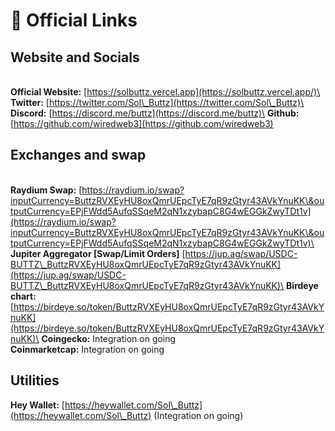# 🔗 Official Links

## Website and Socials

\
**Official Website:** [https://solbuttz.vercel.app](https://solbuttz.vercel.app/)\
**Twitter:** [https://twitter.com/Sol\_Buttz](https://twitter.com/Sol\_Buttz)\
**Discord:** [https://discord.me/buttz](https://discord.me/buttz)\
**Github:** [https://github.com/wiredweb3](https://github.com/wiredweb3)

## Exchanges and swap

\
**Raydium Swap:** [https://raydium.io/swap?inputCurrency=ButtzRVXEyHU8oxQmrUEpcTyE7qR9zGtyr43AVkYnuKK\&outputCurrency=EPjFWdd5AufqSSqeM2qN1xzybapC8G4wEGGkZwyTDt1v](https://raydium.io/swap?inputCurrency=ButtzRVXEyHU8oxQmrUEpcTyE7qR9zGtyr43AVkYnuKK\&outputCurrency=EPjFWdd5AufqSSqeM2qN1xzybapC8G4wEGGkZwyTDt1v)\
**Jupiter Aggregator \[Swap/Limit Orders]** [https://jup.ag/swap/USDC-BUTTZ\_ButtzRVXEyHU8oxQmrUEpcTyE7qR9zGtyr43AVkYnuKK](https://jup.ag/swap/USDC-BUTTZ\_ButtzRVXEyHU8oxQmrUEpcTyE7qR9zGtyr43AVkYnuKK)\
**Birdeye chart:** [https://birdeye.so/token/ButtzRVXEyHU8oxQmrUEpcTyE7qR9zGtyr43AVkYnuKK](https://birdeye.so/token/ButtzRVXEyHU8oxQmrUEpcTyE7qR9zGtyr43AVkYnuKK)\
**Coingecko:** Integration on going\
**Coinmarketcap:** Integration on going

## Utilities

**Hey Wallet:** [https://heywallet.com/Sol\_Buttz](https://heywallet.com/Sol\_Buttz) (Integration on going)

